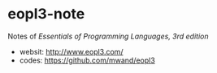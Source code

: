 # eopl3-note

Notes of *Essentials of Programming Languages, 3rd edition*

- websit: http://www.eopl3.com/
- codes: https://github.com/mwand/eopl3
